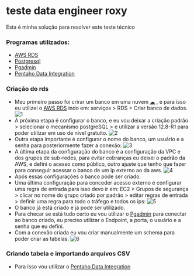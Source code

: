 # teste data engineer roxy
Esta é minha solução para resolver este teste técnico

### Programas utilizados:
* [AWS RDS](https://aws.amazon.com/pt/rds/?nc2=type_a)
* [Postgresql](https://www.postgresql.org/)
* [Pgadmin](https://www.pgadmin.org)
* [Pentaho Data Integration](https://help.hitachivantara.com/Documentation/Pentaho/9.2)

### Criação do rds
* Meu primeiro passo foi crirar um banco em uma nuvem [☁](#-cloud-) , e para isso eu utilizei o [AWS RDS](https://aws.amazon.com/pt/rds/?nc2=type_a)  indo em: serviços > RDS > Criar banco de dados.
![1](https://user-images.githubusercontent.com/63296032/145125161-144f2d7b-1f60-4587-b99d-7fc92a1e358d.png)
* A próxima etapa é configurar o banco, e eu vou deixar a criação padrão > selecionar o mecanismo postgreSQL > e utilizar a versão 12.8-R1 para poder utilizar em uso de nível gratuito.
![2](https://user-images.githubusercontent.com/63296032/145126375-33ac1f9b-4b63-419d-a364-e20eb7758b05.png)
* Outra etapa importante é configurar o nome do banco, um usuário e a senha para posteriormente fazer a conexão:
![3](https://user-images.githubusercontent.com/63296032/145127276-f3d4149f-a8d4-4f88-aba0-b507597fe1e0.png)
* A última etapa da configuração do banco é a configuração da VPC e dos grupos de sub-redes, para evitar cobranças eu deixei o padrão da AWS, e defini o acesso como público, outro ajuste que tenho que fazer para conseguir acessar o banco de um ip externo ao da aws.
![4](https://user-images.githubusercontent.com/63296032/145129195-6a3c8eea-e8e5-454d-ac00-5868f72ee9ae.png)
* Após essas configurações o banco pode ser criado.
* Uma última configuração para conceder acesso externo é configurar uma regra de entrada para isso devo ir em: EC2 > Grupos de segurança > clicar no nome do grupo criado por padrão > editar regras de entrada > definir uma regra para todo o tráfego e todos os ips:
![5](https://user-images.githubusercontent.com/63296032/145130903-93915b76-befa-451b-9cb5-42b86fa0ffd7.png)
* O banco já está criado e já pode ser utilizado.
* Para checar se está tudo certo eu vou utilizar o [Pgadmin](https://www.pgadmin.org) para conectar ao banco criado, eu preciso utilizar o Endpoint, a porta, o usuário e a senha que eu defini.
* Com a conexão criada eu vou criar manualmente um schema para poder criar as tabelas.
![6](https://user-images.githubusercontent.com/63296032/145133638-00d55ce8-ebe5-438b-95d7-5f9f90dc133a.png)
### Criando tabela e importando arquivos CSV
* Para isso vou utilizar o [Pentaho Data Integration](https://help.hitachivantara.com/Documentation/Pentaho/9.2)
